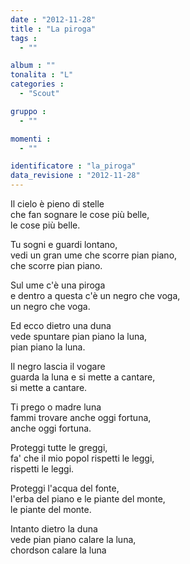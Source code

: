 ```yaml
---
date : "2012-11-28"
title : "La piroga"
tags : 
  - ""

album : ""
tonalita : "L"
categories : 
  - "Scout"

gruppo : 
  - ""

momenti : 
  - ""

identificatore : "la_piroga"
data_revisione : "2012-11-28"
---
```

   
  
Il cielo è pieno di stelle  
che fan sognare le cose più belle,  
le cose più belle.  
  
  
  
Tu sogni e guardi lontano,  
vedi un gran ume che scorre pian piano,  
che scorre pian piano.  
  
  
Sul ume c'è una piroga  
e dentro a questa c'è un negro che voga,  
un negro che voga.  
  
  
Ed ecco dietro una duna  
vede spuntare pian piano la luna,  
pian piano la luna.  
  
  
Il negro lascia il vogare  
guarda la luna e si mette a cantare,  
si mette a cantare.  
  
  
Ti prego o madre luna  
fammi trovare anche oggi fortuna,  
anche oggi fortuna.  
  
  
Proteggi tutte le greggi,  
fa' che il mio popol rispetti le leggi,  
rispetti le leggi.  
  
  
Proteggi l'acqua del fonte,  
l'erba del piano e le piante del monte,  
le piante del monte.  
  
  
Intanto dietro la duna  
vede pian piano calare la luna,  
chordson calare la luna  
  
  
  
  
